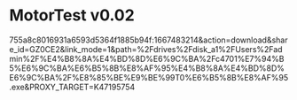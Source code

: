 # MotorTest v0.02
755a8c8016931a6593d5364f1885b94f:1667483214&action=download&share_id=GZ0CE2&link_mode=1&path=%2Fdrives%2Fdisk_a1%2FUsers%2Fadmin%2F%E4%B8%8A%E4%BD%8D%E6%9C%BA%2Fc4701%E7%94%B5%E6%9C%BA%E6%B5%8B%E8%AF%95%E4%B8%8A%E4%BD%8D%E6%9C%BA%2F%E8%85%BE%E9%BE%99T0%E6%B5%8B%E8%AF%95.exe&PROXY_TARGET=K47195754
